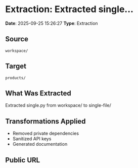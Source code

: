 # Extraction: Extracted single...

**Date**: 2025-09-25 15:26:27
**Type**: Extraction

## Source
`workspace/`

## Target
`products/`

## What Was Extracted
Extracted single.py from workspace/ to single-file/

## Transformations Applied
- Removed private dependencies
- Sanitized API keys
- Generated documentation

## Public URL

